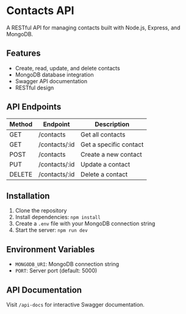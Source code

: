 # Contacts API

A RESTful API for managing contacts built with Node.js, Express, and MongoDB.

## Features

- Create, read, update, and delete contacts
- MongoDB database integration
- Swagger API documentation
- RESTful design

## API Endpoints

| Method | Endpoint | Description |
|--------|----------|-------------|
| GET | /contacts | Get all contacts |
| GET | /contacts/:id | Get a specific contact |
| POST | /contacts | Create a new contact |
| PUT | /contacts/:id | Update a contact |
| DELETE | /contacts/:id | Delete a contact |

## Installation

1. Clone the repository
2. Install dependencies: `npm install`
3. Create a `.env` file with your MongoDB connection string
4. Start the server: `npm run dev`

## Environment Variables

- `MONGODB_URI`: MongoDB connection string
- `PORT`: Server port (default: 5000)

## API Documentation

Visit `/api-docs` for interactive Swagger documentation.